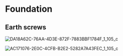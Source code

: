 # Foundation

## Earth screws

![DA18A62C-76AA-4D3E-872F-7883BBF1784F_1_105_c](https://github.com/user-attachments/assets/f848bdb4-5fd9-4ce3-852a-ce3676321092)

![AC171076-2E0C-4CFB-B2E2-5282A7A43FEC_1_105_c](https://github.com/user-attachments/assets/05af11c3-9ecc-48c6-868a-a3ba7152f7a0)

